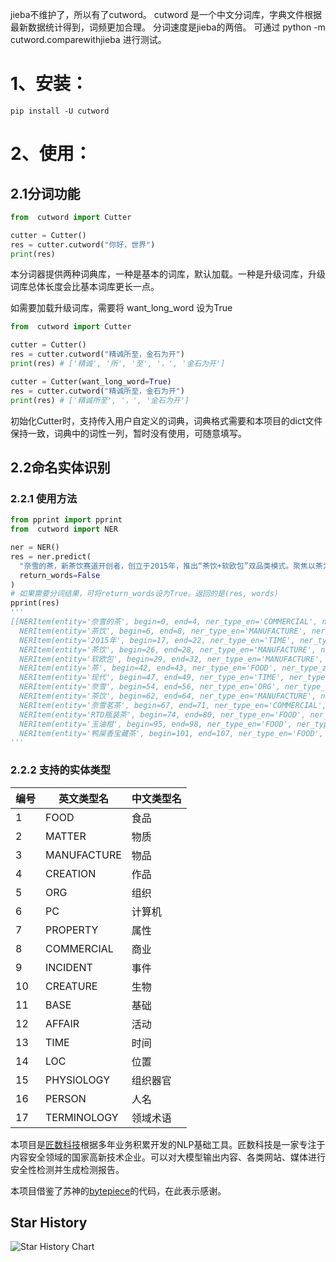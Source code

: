 jieba不维护了，所以有了cutword。
cutword 是一个中文分词库，字典文件根据最新数据统计得到，词频更加合理。
分词速度是jieba的两倍。
可通过 python -m cutword.comparewithjieba 进行测试。

# 1、安装：
```
pip install -U cutword
```

# 2、使用：

## 2.1分词功能

```python
from  cutword import Cutter

cutter = Cutter()
res = cutter.cutword("你好，世界")
print(res)

```
本分词器提供两种词典库，一种是基本的词库，默认加载。一种是升级词库，升级词库总体长度会比基本词库更长一点。

如需要加载升级词库，需要将 want_long_word 设为True
```python
from  cutword import Cutter

cutter = Cutter()
res = cutter.cutword("精诚所至，金石为开")
print(res) # ['精诚', '所', '至', '，', '金石为开']

cutter = Cutter(want_long_word=True)
res = cutter.cutword("精诚所至，金石为开")
print(res) # ['精诚所至', '，', '金石为开']

```
初始化Cutter时，支持传入用户自定义的词典，词典格式需要和本项目的dict文件保持一致，词典中的词性一列，暂时没有使用，可随意填写。

## 2.2命名实体识别

### 2.2.1 使用方法

```python
from pprint import pprint
from  cutword import NER

ner = NER()
res = ner.predict(
  "奈雪的茶，新茶饮赛道开创者，创立于2015年，推出“茶饮+软欧包”双品类模式。聚焦以茶为核心的现代生活方式，奈雪已形成“现制茶饮”、“奈雪茗茶”及“RTD瓶装茶”三大业务版块，成功打造“霸气玉油柑”、“鸭屎香宝藏茶”等多款行业经典产品。",
  return_words=False
)
# 如果需要分词结果，可将return_words设为True。返回的是(res, words)
pprint(res) 
'''
[[NERItem(entity='奈雪的茶', begin=0, end=4, ner_type_en='COMMERCIAL', ner_type_zh='商业'),
  NERItem(entity='茶饮', begin=6, end=8, ner_type_en='MANUFACTURE', ner_type_zh='物品'),
  NERItem(entity='2015年', begin=17, end=22, ner_type_en='TIME', ner_type_zh='时间'),
  NERItem(entity='茶饮', begin=26, end=28, ner_type_en='MANUFACTURE', ner_type_zh='物品'),
  NERItem(entity='软欧包', begin=29, end=32, ner_type_en='MANUFACTURE', ner_type_zh='物品'),
  NERItem(entity='茶', begin=42, end=43, ner_type_en='FOOD', ner_type_zh='食品'),
  NERItem(entity='现代', begin=47, end=49, ner_type_en='TIME', ner_type_zh='时间'),
  NERItem(entity='奈雪', begin=54, end=56, ner_type_en='ORG', ner_type_zh='组织'),
  NERItem(entity='茶饮', begin=62, end=64, ner_type_en='MANUFACTURE', ner_type_zh='物品'),
  NERItem(entity='奈雪茗茶', begin=67, end=71, ner_type_en='COMMERCIAL', ner_type_zh='商业'),
  NERItem(entity='RTD瓶装茶', begin=74, end=80, ner_type_en='FOOD', ner_type_zh='食品'),
  NERItem(entity='玉油柑', begin=95, end=98, ner_type_en='FOOD', ner_type_zh='食品'),
  NERItem(entity='鸭屎香宝藏茶', begin=101, end=107, ner_type_en='FOOD', ner_type_zh='食品')]]
'''

```
### 2.2.2 支持的实体类型
| 编号 | 英文类型名 | 中文类型名 |
| --- | --- | --- |
| 1 | FOOD | 食品 |
| 2 | MATTER | 物质 |
| 3 | MANUFACTURE | 物品 |
| 4 | CREATION | 作品 |
| 5 | ORG | 组织 |
| 6 | PC | 计算机 |
| 7 | PROPERTY | 属性 |
| 8 | COMMERCIAL | 商业 |
| 9 | INCIDENT | 事件 |
| 10 | CREATURE | 生物 |
| 11 | BASE | 基础 |
| 12 | AFFAIR | 活动 |
| 13 | TIME | 时间 |
| 14 | LOC | 位置 |
| 15 | PHYSIOLOGY | 组织器官 |
| 16 | PERSON | 人名 |
| 17 | TERMINOLOGY | 领域术语 |

本项目是[匠数科技](https://www.deepctrl.net)根据多年业务积累开发的NLP基础工具。匠数科技是一家专注于内容安全领域的国家高新技术企业。可以对大模型输出内容、各类网站、媒体进行安全性检测并生成检测报告。

本项目借鉴了苏神的[bytepiece](https://github.com/bojone/bytepiece)的代码，在此表示感谢。


## Star History

![Star History Chart](https://api.star-history.com/svg?repos=liwenju0/cutword&type=Date)
